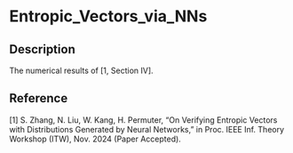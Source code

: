 # Entropic_Vectors_via_NNs

## Description
The numerical results of [1, Section IV].

## Reference
[1] S. Zhang, N. Liu, W. Kang, H. Permuter, “On Verifying Entropic Vectors with Distributions Generated by Neural Networks,” in Proc. IEEE Inf. Theory Workshop (ITW), Nov. 2024 (Paper Accepted).
